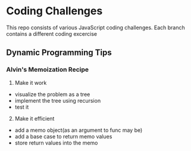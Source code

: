 # Coding Challenges

This repo consists of various JavaScript coding challenges. Each branch contains a different coding excercise

## Dynamic Programming Tips

### Alvin's Memoization Recipe

1. Make it work

- visualize the problem as a tree
- implement the tree using recursion
- test it

2. Make it efficient

- add a memo object(as an argument to func may be)
- add a base case to return memo values
- store return values into the memo
